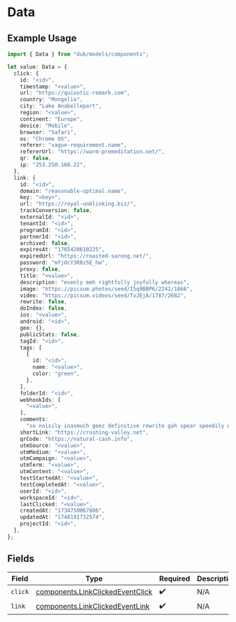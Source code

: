 # Data

## Example Usage

```typescript
import { Data } from "dub/models/components";

let value: Data = {
  click: {
    id: "<id>",
    timestamp: "<value>",
    url: "https://quixotic-remark.com",
    country: "Mongolia",
    city: "Lake Anabelleport",
    region: "<value>",
    continent: "Europe",
    device: "Mobile",
    browser: "Safari",
    os: "Chrome OS",
    referer: "vague-requirement.name",
    refererUrl: "https://warm-premeditation.net/",
    qr: false,
    ip: "253.250.168.22",
  },
  link: {
    id: "<id>",
    domain: "reasonable-optimal.name",
    key: "<key>",
    url: "https://royal-unblinking.biz/",
    trackConversion: false,
    externalId: "<id>",
    tenantId: "<id>",
    programId: "<id>",
    partnerId: "<id>",
    archived: false,
    expiresAt: "1765420610225",
    expiredUrl: "https://roasted-sarong.net/",
    password: "mfjOcY3R8z5E_hw",
    proxy: false,
    title: "<value>",
    description: "evenly meh rightfully joyfully whereas",
    image: "https://picsum.photos/seed/I5q9BBP6/2242/1866",
    video: "https://picsum.videos/seed/TvJEjA/1787/2682",
    rewrite: false,
    doIndex: false,
    ios: "<value>",
    android: "<id>",
    geo: {},
    publicStats: false,
    tagId: "<id>",
    tags: [
      {
        id: "<id>",
        name: "<value>",
        color: "green",
      },
    ],
    folderId: "<id>",
    webhookIds: [
      "<value>",
    ],
    comments:
      "so noisily inasmuch geez definitive rewrite gah spear speedily when so offset amongst past put pfft",
    shortLink: "https://crushing-valley.net",
    qrCode: "https://natural-cash.info",
    utmSource: "<value>",
    utmMedium: "<value>",
    utmCampaign: "<value>",
    utmTerm: "<value>",
    utmContent: "<value>",
    testStartedAt: "<value>",
    testCompletedAt: "<value>",
    userId: "<id>",
    workspaceId: "<id>",
    lastClicked: "<value>",
    createdAt: "1734750067806",
    updatedAt: "1748191732574",
    projectId: "<id>",
  },
};
```

## Fields

| Field                                                                                | Type                                                                                 | Required                                                                             | Description                                                                          |
| ------------------------------------------------------------------------------------ | ------------------------------------------------------------------------------------ | ------------------------------------------------------------------------------------ | ------------------------------------------------------------------------------------ |
| `click`                                                                              | [components.LinkClickedEventClick](../../models/components/linkclickedeventclick.md) | :heavy_check_mark:                                                                   | N/A                                                                                  |
| `link`                                                                               | [components.LinkClickedEventLink](../../models/components/linkclickedeventlink.md)   | :heavy_check_mark:                                                                   | N/A                                                                                  |